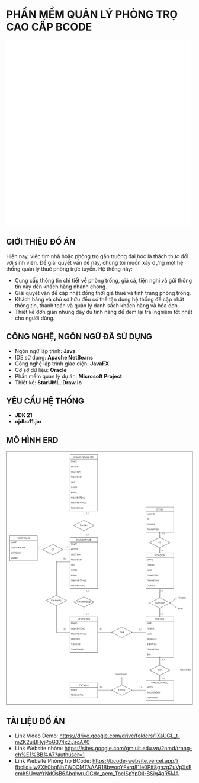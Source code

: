 # PHẦN MỀM QUẢN LÝ PHÒNG TRỌ CAO CẤP BCODE
![Logo](https://github.com/NgocMinh29/rentalhouse_app/blob/master/logo.png)

## GIỚI THIỆU ĐỒ ÁN 
Hiện nay, việc tìm nhà hoặc phòng trọ gần trường đại học là thách thức đối với sinh viên. Để giải quyết vấn đề này, chúng tôi muốn xây dựng một hệ thống quản lý thuê phòng trực tuyến. Hệ thống này:
* Cung cấp thông tin chi tiết về phòng trống, giá cả, tiện nghi và gửi thông tin này đến khách hàng nhanh chóng.
* Giải quyết vấn đề cập nhật đồng thời giá thuê và tình trạng phòng trống. 
* Khách hàng và chủ sở hữu đều có thể tận dụng hệ thống để cập nhật thông tin, thanh toán và quản lý danh sách khách hàng và hóa đơn.
* Thiết kế đơn giản nhưng đầy đủ tính năng để đem lại trải nghiệm tốt nhất cho người dùng. 

## CÔNG NGHỆ, NGÔN NGỮ ĐÃ SỬ DỤNG
* Ngôn ngữ lập trình: **Java**
* IDE sử dụng: **Apache NetBeans**
* Công nghệ lập trình giao diện: **JavaFX**
* Cơ sở dữ liệu: **Oracle**
* Phần mềm quản lý dự án: **Microsoft Project**
* Thiết kế: **StarUML**, **Draw.io**

## YÊU CẦU HỆ THỐNG
* **JDK 21**
* **ojdbc11.jar**

## MÔ HÌNH ERD
![CSDL](https://github.com/NgocMinh29/rentalhouse_app/blob/master/erddrawio.png)

## TÀI LIỆU ĐỒ ÁN
* Link Video Demo: https://drive.google.com/drive/folders/1XaUGL_t-mZK2uiBHyjPoG374cZJsoAX0
* Link Website nhóm: https://sites.google.com/gm.uit.edu.vn/2nmd/trang-ch%E1%BB%A7?authuser=1
* Link Website Phòng trọ BCode: https://bcode-website.vercel.app/?fbclid=IwZXh0bgNhZW0CMTAAAR1BbwopYFxrq81Ie0Pif8gnzgZuVpXsEcmhSUwaYrNdOsB6AbqIwruGCdo_aem_TpcISpYpDiI-BSig4qR5MA


